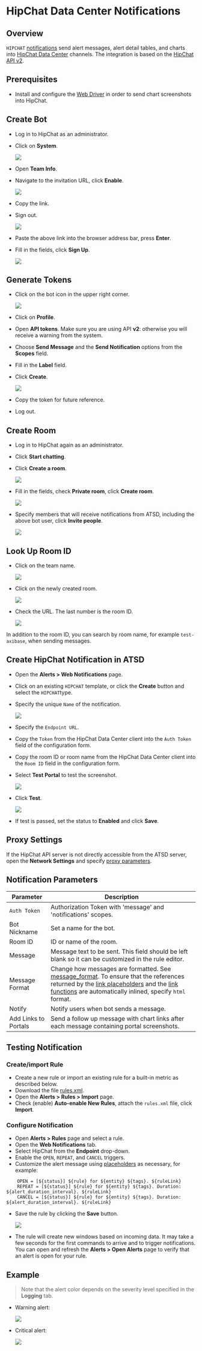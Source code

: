 # HipChat Data Center Notifications

## Overview

`HIPCHAT` [notifications](../web-notifications.md) send alert messages, alert detail tables, and charts into [HipChat Data Center](https://www.atlassian.com/software/hipchat/enterprise/data-center) channels. The integration is based on the [HipChat API v2](https://www.hipchat.com/docs/apiv2).

## Prerequisites

* Install and configure the [Web Driver](web-driver.md) in order to send chart screenshots into HipChat.

## Create Bot

* Log in to HipChat as an administrator.
* Click on **System**.

    ![](images/system.png)

* Open **Team Info**.
* Navigate to the invitation URL, click **Enable**.

    ![](images/invite_url.png)

* Copy the link.
* Sign out.

    ![](images/sign_out.png)

* Paste the above link into the browser address bar, press **Enter**.
* Fill in the fields, click **Sign Up**.

    ![](images/hipchat_atsd_bot.png)

## Generate Tokens

* Click on the bot icon in the upper right corner.

    ![](images/bot_icon.png)

* Click on **Profile**.
* Open **API tokens**. Make sure you are using API **v2**: otherwise you will receive a warning from the system.

* Choose **Send Message** and the **Send Notification** options from the **Scopes** field.
* Fill in the **Label** field.
* Click **Create**.

    ![](images/hipchat_token.png)

* Copy the token for future reference.
* Log out.

## Create Room

* Log in to HipChat again as an administrator.
* Click **Start chatting**.
* Click **Create a room**.

    ![](images/create_room.png)

* Fill in the fields, check **Private room**, click **Create room**.

    ![](images/private_room.png)

* Specify members that will receive notifications from ATSD, including the above bot user, click **Invite people**.

    ![](images/invite_bot.png)

## Look Up Room ID

* Click on the team name.

    ![](images/team_name.png)

* Click on the newly created room.

    ![](images/created_room.png)

* Check the URL. The last number is the room ID.

    ![](images/room_url.png)

In addition to the room ID, you can search by room name, for example `test-axibase`, when sending messages.

## Create HipChat Notification in ATSD

* Open the **Alerts > Web Notifications** page.
* Click on an existing `HIPCHAT` template, or click the **Create** button and select the `HIPCHAT`type.
* Specify the unique `Name` of the notification.

    ![](images/hipchat_1.png)

* Specify the `Endpoint URL`.
* Copy the `Token` from the HipChat Data Center client into the `Auth Token` field of the configuration form.
* Copy the room ID or room name from the HipChat Data Center client into the `Room ID` field in the configuration form.
* Select **Test Portal** to test the screenshot.

    ![](images/hipchat_settings.png)

* Click **Test**.

   ![](images/hipchat_2.png)

* If test is passed, set the status to **Enabled** and click **Save**.

## Proxy Settings

If the HipChat API server is not directly accessible from the ATSD server, open the **Network Settings** and specify [proxy parameters](../web-notifications.md#network-settings).

## Notification Parameters

|**Parameter**|**Description**|
|---|---|
|`Auth Token`|Authorization Token with 'message' and 'notifications' scopes.|
|Bot Nickname|Set a name for the bot.|
|Room ID|ID or name of the room.|
|Message|Message text to be sent. This field should be left blank so it can be customized in the rule editor.|
|Message Format|Change how messages are formatted. See [message_format](https://www.hipchat.com/docs/apiv2/method/send_room_notification). To ensure that the references returned by the [link placeholders](../links.md#reference) and the [link functions](../functions-link.md#reference) are automatically inlined, specify `html` format.|
|Notify|Notify users when bot sends a message.|
|Add Links to Portals|Send a follow up message with chart links after each message containing portal screenshots.|

## Testing Notification

### Create/import Rule

* Create a new rule or import an existing rule for a built-in metric as described below.
* Download the file [rules.xml](resources/rules.xml).
* Open the **Alerts > Rules > Import** page.
* Check (enable) **Auto-enable New Rules**, attach the `rules.xml` file, click **Import**.

### Configure Notification

* Open **Alerts > Rules** page and select a rule.
* Open the **Web Notifications** tab.
* Select HipChat from the **Endpoint** drop-down.
* Enable the `OPEN`, `REPEAT`, and `CANCEL` triggers.
* Customize the alert message using [placeholders](../placeholders.md) as necessary, for example:

```ls
    OPEN = [${status}] ${rule} for ${entity} ${tags}. ${ruleLink}
    REPEAT = [${status}] ${rule} for ${entity} ${tags}. Duration: ${alert_duration_interval}. ${ruleLink}
    CANCEL = [${status}] ${rule} for ${entity} ${tags}. Duration: ${alert_duration_interval}. ${ruleLink}
```

* Save the rule by clicking the **Save** button.

    ![](images/hipchat_notification.png)

* The rule will create new windows based on incoming data. It may take a few seconds for the first commands to arrive and to trigger notifications. You can open and refresh the **Alerts > Open Alerts** page to verify that an alert is open for your rule.

## Example

> Note that the alert color depends on the severity level specified in the **Logging** tab.

* Warning alert:

   ![](images/hipchat_test_1.png)

* Critical alert:

   ![](images/hipchat_test_2.png)
